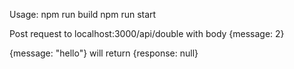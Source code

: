 Usage:
npm run build
npm run start

Post request to localhost:3000/api/double with body {message: 2}

{message: "hello"} will return {response: null}



